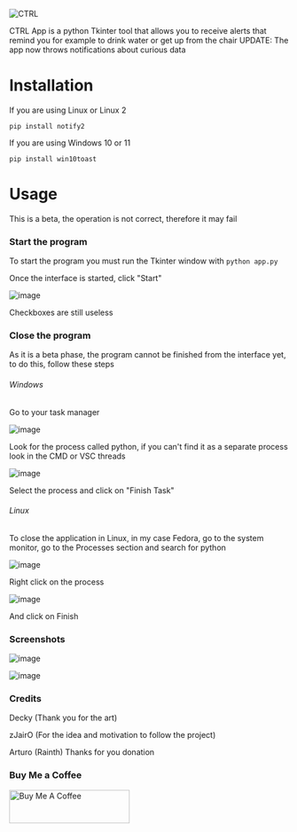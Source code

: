![CTRL](https://user-images.githubusercontent.com/85129357/138582981-1ccad591-7c8c-48e5-9e9b-53c8b9b8e62d.png)

CTRL App is a python Tkinter tool that allows you to receive alerts that remind you for example to drink water or get up from the chair
UPDATE: The app now throws notifications about curious data

# Installation
If you are using Linux or Linux 2

`pip install notify2`

If you are using Windows 10 or 11

`pip install win10toast`

# Usage

This is a beta, the operation is not correct, therefore it may fail

### Start the program

To start the program you must run the Tkinter window with
`python app.py`

Once the interface is started, click "Start"

![image](https://user-images.githubusercontent.com/85129357/138583237-32c1418d-88db-483e-bda9-628bb2040b77.png)

Checkboxes are still useless

### Close the program

As it is a beta phase, the program cannot be finished from the interface yet, to do this, follow these steps

###### Windows

Go to your task manager

![image](https://user-images.githubusercontent.com/85129357/138583275-fc8b630c-8657-41cf-ad4d-e9c102d29d77.png)

Look for the process called python, if you can't find it as a separate process look in the CMD or VSC threads

![image](https://user-images.githubusercontent.com/85129357/138583331-616196d7-c84c-464d-af23-66ceed543210.png)

Select the process and click on "Finish Task"

###### Linux

To close the application in Linux, in my case Fedora, go to the system monitor, go to the Processes section and search for python

![image](https://user-images.githubusercontent.com/85129357/138603293-635e4afa-8bfe-4219-b5b1-cfec658aa218.png)

Right click on the process

![image](https://user-images.githubusercontent.com/85129357/138603323-61ed926c-ac1a-4715-98dd-6cedbcf4aed1.png)

And click on Finish

### Screenshots

![image](https://user-images.githubusercontent.com/85129357/138583368-14f80036-a797-4748-84e5-6cc056ea00ee.png)

![image](https://user-images.githubusercontent.com/85129357/138583372-ecba3683-9b52-4f27-bf2c-72c6fff26e68.png)

### Credits

Decky (Thank you for the art)

zJairO (For the idea and motivation to follow the project)

Arturo (Rainth) Thanks for you donation

### Buy Me a Coffee

<a href="https://www.buymeacoffee.com/jesusartz" target="_blank"><img src="https://cdn.buymeacoffee.com/buttons/v2/default-blue.png" alt="Buy Me A Coffee" style="height: 60px !important;width: 217px !important;" ></a>
